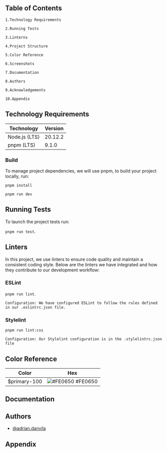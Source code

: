 


## Table of Contents

    1.Technology Requirements

    2.Running Tests

    3.Linterns

    4.Project Structure

    5.Color Reference

    6.Screenshots

    7.Documentation

    8.Authors

    9.Acknowledgements

    10.Appendix

## Technology Requirements

| Technology      | Version  |
| --------------- | -------- |
| Node.js (LTS)       | 20.12.2  |
| pnpm (LTS)             | 9.1.0    |
    

### Build

To manage project dependencies, we will use pnpm,
to build your project locally, run:

``pnpm install`` 

``pnpm run dev``

## Running Tests
To launch the project tests run:

`pnpm run test`.

## Linters

In this project, we use linters to ensure code quality and maintain a consistent coding style. Below are the linters we have integrated and how they contribute to our development workflow:

### ESLint

`pnpm run lint`.

    Configuration: We have configured ESLint to follow the rules defined in our .eslintrc.json file.

### Stylelint
`pnpm run lint:css`

    Configuration: Our Stylelint configuration is in the .stylelintrc.json file

## Color Reference
[comment]: <> (ToDo)

| Color             | Hex                                                                |
| ----------------- | ------------------------------------------------------------------ |
| $primary-100 | ![#FE0650](https://via.placeholder.com/10/FE0650?text=+) #FE0650 |




## Documentation
[comment]: <> (ToDo)



## Authors

- [@adrian.danvila]()



## Appendix
[comment]: <> (ToDo)
